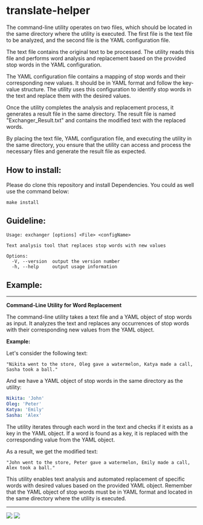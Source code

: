 # translate-helper

The command-line utility operates on two files, which should be located in the same directory where the utility is executed. The first file is the text file to be analyzed, and the second file is the YAML configuration file.

The text file contains the original text to be processed. The utility reads this file and performs word analysis and replacement based on the provided stop words in the YAML configuration.

The YAML configuration file contains a mapping of stop words and their corresponding new values. It should be in YAML format and follow the key-value structure. The utility uses this configuration to identify stop words in the text and replace them with the desired values.

Once the utility completes the analysis and replacement process, it generates a result file in the same directory. The result file is named "Exchanger_Result.txt" and contains the modified text with the replaced words.

By placing the text file, YAML configuration file, and executing the utility in the same directory, you ensure that the utility can access and process the necessary files and generate the result file as expected.

## How to install:

Please do clone this repository and install Dependencies.
You could as well use the command below:

```
make install
```
## Guideline:

```
Usage: exchanger [options] <File> <configName>

Text analysis tool that replaces stop words with new values

Options:
  -V, --version  output the version number
  -h, --help     output usage information
```

## Example: 
---

**Command-Line Utility for Word Replacement**

The command-line utility takes a text file and a YAML object of stop words as input. It analyzes the text and replaces any occurrences of stop words with their corresponding new values from the YAML object.

**Example:**

Let's consider the following text:

```
"Nikita went to the store, Oleg gave a watermelon, Katya made a call, Sasha took a ball."
```

And we have a YAML object of stop words in the same directory as the utility:

```yaml
Nikita: 'John'
Oleg: 'Peter'
Katya: 'Emily'
Sasha: 'Alex'
```

The utility iterates through each word in the text and checks if it exists as a key in the YAML object. If a word is found as a key, it is replaced with the corresponding value from the YAML object.

As a result, we get the modified text:

```
"John went to the store, Peter gave a watermelon, Emily made a call, Alex took a ball."
```

This utility enables text analysis and automated replacement of specific words with desired values based on the provided YAML object. Remember that the YAML object of stop words must be in YAML format and located in the same directory where the utility is executed.

---

<a href="https://codeclimate.com/github/nesquick017/translate-helper/maintainability"><img src="https://api.codeclimate.com/v1/badges/34c92a1dee77a8873972/maintainability" /></a>    <a href="https://codeclimate.com/github/nesquick017/translate-helper/test_coverage"><img src="https://api.codeclimate.com/v1/badges/34c92a1dee77a8873972/test_coverage" /></a>
